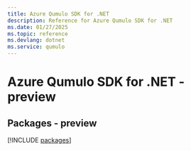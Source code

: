 ```yaml
---
title: Azure Qumulo SDK for .NET
description: Reference for Azure Qumulo SDK for .NET
ms.date: 01/27/2025
ms.topic: reference
ms.devlang: dotnet
ms.service: qumulo
---
```

# Azure Qumulo SDK for .NET - preview
## Packages - preview
[!INCLUDE [packages](qumulo-index.md)]
